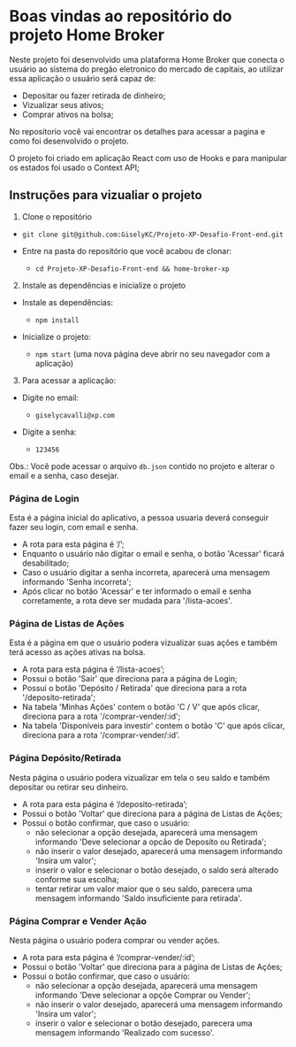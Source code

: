 # Boas vindas ao repositório do projeto Home Broker

Neste projeto foi desenvolvido uma plataforma Home Broker que conecta o usuário ao sistema do pregão eletronico do mercado de capitais, ao utilizar essa aplicação o usuário será capaz de:

  - Depositar ou fazer retirada de dinheiro;
  - Vizualizar seus ativos;
  - Comprar ativos na bolsa;

No repositorio você vai encontrar os detalhes para acessar a pagina e como foi desenvolvido o projeto.

O projeto foi criado em aplicação React com uso de Hooks e para manipular os estados foi usado o Context API;

## Instruções para vizualiar o projeto

1. Clone o repositório

  - `git clone git@github.com:GiselyKC/Projeto-XP-Desafio-Front-end.git`

- Entre na pasta do repositório que você acabou de clonar:

  - `cd Projeto-XP-Desafio-Front-end && home-broker-xp`


2. Instale as dependências e inicialize o projeto

- Instale as dependências:

  - `npm install`

- Inicialize o projeto:

  - `npm start` (uma nova página deve abrir no seu navegador com a aplicação)


3. Para acessar a aplicação:

  - Digite no email:

    - `giselycavalli@xp.com`

  - Digite a senha:

    - `123456`


Obs.: Você pode acessar o arquivo `db.json` contido no projeto e alterar o email e a senha, caso desejar.


### Página de Login

Esta é a página inicial do aplicativo, a pessoa usuaria deverá conseguir fazer seu login, com email e senha.

  - A rota para esta página é ‘/’;
  - Enquanto o usuário não digitar o email e senha, o botão 'Acessar' ficará desabilitado;
  - Caso o usuário digitar a senha incorreta, aparecerá uma mensagem informando 'Senha incorreta';
  - Após clicar no botão 'Acessar' e ter informado o email e senha corretamente, a rota deve ser mudada para '/lista-acoes'.

### Página de Listas de Ações

Esta é a página em que o usuário podera vizualizar suas ações e também terá acesso as ações ativas na bolsa.

  - A rota para esta página é ‘/lista-acoes’;
  - Possui o botão 'Sair' que direciona para a página de Login;
  - Possui o botão 'Depósito / Retirada' que direciona para a rota '/deposito-retirada';
  - Na tabela 'Minhas Ações' contem o botão 'C / V' que após clicar, direciona para a rota '/comprar-vender/:id';
  - Na tabela 'Disponíveis para investir' contem o botão 'C' que após clicar, direciona para a rota '/comprar-vender/:id'.

### Página Depósito/Retirada

Nesta página o usuário podera vizualizar em tela o seu saldo e também depositar ou retirar seu dinheiro.

  - A rota para esta página é ‘/deposito-retirada’;
  - Possui o botão 'Voltar' que direciona para a página de Listas de Ações;
  - Possui o botão confirmar, que caso o usuário:
    - não selecionar a opção desejada, aparecerá uma mensagem informando 'Deve selecionar a opcão de Deposito ou Retirada';
    - não inserir o valor desejado, aparecerá uma mensagem informando 'Insira um valor';
    - inserir o valor e selecionar o botão desejado, o saldo será alterado conforme sua escolha;
    - tentar retirar um valor maior que o seu saldo, parecera uma mensagem informando 'Saldo insuficiente para retirada'.

### Página Comprar e Vender Ação

Nesta página o usuário podera comprar ou vender ações.

  - A rota para esta página é ‘/comprar-vender/:id’;
  - Possui o botão 'Voltar' que direciona para a página de Listas de Ações;
  - Possui o botão confirmar, que caso o usuário:
    - não selecionar a opção desejada, aparecerá uma mensagem informando 'Deve selecionar a opçõe Comprar ou Vender';
    - não inserir o valor desejado, aparecerá uma mensagem informando 'Insira um valor';
    - inserir o valor e selecionar o botão desejado, parecera uma mensagem informando 'Realizado com sucesso'.


   